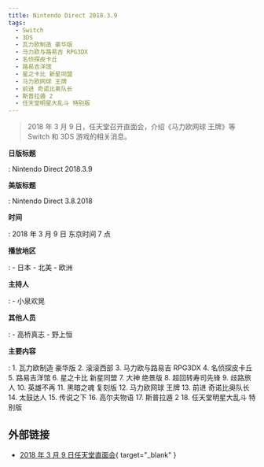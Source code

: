 ```yaml
---
title: Nintendo Direct 2018.3.9
tags:
  - Switch
  - 3DS
  - 瓦力欧制造 豪华版
  - 马力欧与路易吉 RPG3DX
  - 名侦探皮卡丘
  - 路易吉洋馆
  - 星之卡比 新星同盟
  - 马力欧网球 王牌
  - 前进 奇诺比奥队长
  - 斯普拉遁 2
  - 任天堂明星大乱斗 特别版
---
```


> 2018 年 3 月 9 日，任天堂召开直面会，介绍《马力欧网球 王牌》等 Switch 和 3DS 游戏的相关消息。

**日版标题**

:   Nintendo Direct 2018.3.9

**美版标题**

:   Nintendo Direct 3.8.2018

**时间**

:   2018 年 3 月 9 日 东京时间 7 点

**播放地区**

:   - 日本
    - 北美
    - 欧洲

**主持人**

:   - 小泉欢晃

**其他人员**

:   - 高桥真志
    - 野上恒

**主要内容**

:   1. 瓦力欧制造 豪华版
    2. 滚滚西部
    3. 马力欧与路易吉 RPG3DX
    4. 名侦探皮卡丘
    5. 路易吉洋馆
    6. 星之卡比 新星同盟
    7. 大神 绝景版
    8. 超回转寿司先锋
    9. 歧路旅人
    10. 英雄不再
    11. 黑暗之魂 复刻版
    12. 马力欧网球 王牌
    13. 前进 奇诺比奥队长
    14. 太鼓达人
    15. 传说之下
    16. 高尔夫物语
    17. 斯普拉遁 2
    18. 任天堂明星大乱斗 特别版

## 外部链接

- [2018 年 3 月 9 日任天堂直面会](https://www.bilibili.com/video/BV1m7411p7hW/){ target="_blank" }
